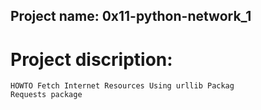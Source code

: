 ## Project name: 0x11-python-network_1

# Project discription:
	HOWTO Fetch Internet Resources Using urllib Packag
	Requests package
